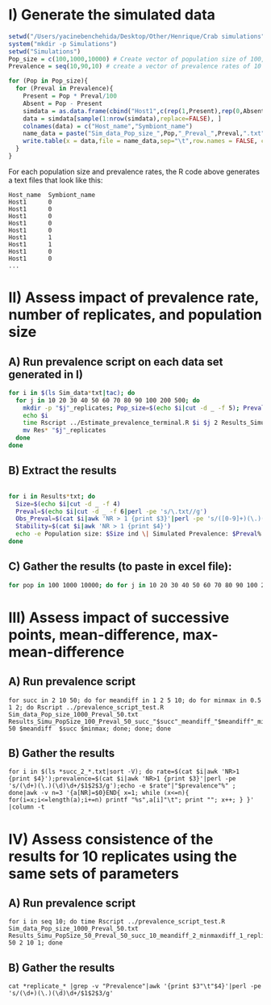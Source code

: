 # I) Generate the simulated data
```r
setwd("/Users/yacinebenchehida/Desktop/Other/Henrique/Crab simulations")
system("mkdir -p Simulations")
setwd("Simulations")
Pop_size = c(100,1000,10000) # Create vector of population size of 100, 1000 and 10000 individuals
Prevalence = seq(10,90,10) # create a vector of prevalence rates of 10 to 90 %

for (Pop in Pop_size){
  for (Preval in Prevalence){
    Present = Pop * Preval/100
    Absent = Pop - Present
    simdata = as.data.frame(cbind("Host1",c(rep(1,Present),rep(0,Absent))))
    data = simdata[sample(1:nrow(simdata),replace=FALSE), ]
    colnames(data) = c("Host_name","Symbiont_name")
    name_data = paste("Sim_data_Pop_size_",Pop,"_Preval_",Preval,".txt",sep="")
    write.table(x = data,file = name_data,sep="\t",row.names = FALSE, col.names = TRUE,quote = FALSE)
  }
}
```

For each population size and prevalence rates, the R code above generates a text files that look like this: 
```
Host_name  Symbiont_name
Host1      0
Host1      0
Host1      0
Host1      0
Host1      0
Host1      1
Host1      1
Host1      0
Host1      0
...

```

#  II) Assess impact of prevalence rate, number of replicates, and population size
## A) Run prevalence script on each data set generated in I)
```bash
for i in $(ls Sim_data*txt|tac); do
  for j in 10 20 30 40 50 60 70 80 90 100 200 500; do
    mkdir -p "$j"_replicates; Pop_size=$(echo $i|cut -d _ -f 5); Preval=$(echo $i|cut -d _ -f 7|perl -pe 's/\.txt//g')
    echo $i
    time Rscript ../Estimate_prevalence_terminal.R $i $j 2 Results_Simu_PopSize_"$Pop_size"_Preval_"$Preval" 10
    mv Res* "$j"_replicates
  done
done
```

## B) Extract the results 
```bash

for i in Results*txt; do
  Size=$(echo $i|cut -d _ -f 4)
  Preval=$(echo $i|cut -d _ -f 6|perl -pe 's/\.txt//g')
  Obs_Preval=$(cat $i|awk 'NR > 1 {print $3}'|perl -pe 's/([0-9]+)(\.)(\d\d).+/$1$2$3/g')
  Stability=$(cat $i|awk 'NR > 1 {print $4}')
  echo -e Population size: $Size ind \| Simulated Prevalence: $Preval% \| Inferred Prevalence: $Obs_Preval% \| Stable from: $Stability Samples
done
```

## C) Gather the results (to paste in excel file):
```bash
for pop in 100 1000 10000; do for j in 10 20 30 40 50 60 70 80 90 100 200 500; do cd "$j"_replicates; for i in *_"$pop"_*.txt; do Samp=$(echo $i|cut -d _ -f 4|perl -pe 's/\.txt//g'); Prev=$(echo $i|cut -d _ -f 6|perl -pe 's/\.txt//g'); rate=$(cat $i|awk 'NR>1 {print $4}');prevalence=$(cat $i|awk 'NR>1 {print $3}'|perl -pe 's/(\d+)(\.)(\d)\d+/$1$2$3/g');  echo -e $Samp"\t"$Prev"\t"$rate"|"$prevalence"%";  done|awk '{print $3}'|perl -pe 's/\n/\t/g';cd ..;  echo -e "\n"; done|perl -pe 's/^\n$//g'; done

```

#  III) Assess impact of successive points, mean-difference, max-mean-difference
## A) Run prevalence script 
```{bash}
for succ in 2 10 50; do for meandiff in 1 2 5 10; do for minmax in 0.5 1 2; do Rscript ../prevalence_script_test.R Sim_data_Pop_size_1000_Preval_50.txt Results_Simu_PopSize_100_Preval_50_succ_"$succ"_meandiff_"$meandiff"_minmaxdiff_"$minmax" 50 $meandiff  $succ $minmax; done; done; done

```

## B) Gather the results
```{bash}
for i in $(ls *succ_2_*.txt|sort -V); do rate=$(cat $i|awk 'NR>1 {print $4}');prevalence=$(cat $i|awk 'NR>1 {print $3}'|perl -pe 's/(\d+)(\.)(\d)\d+/$1$2$3/g');echo -e $rate"|"$prevalence"%" ; done|awk -v n=3 '{a[NR]=$0}END{ x=1; while (x<=n){ for(i=x;i<=length(a);i+=n) printf "%s",a[i]"\t"; print ""; x++; } }' |column -t

```

#  IV) Assess consistence of the results for 10 replicates using the same sets of parameters
## A) Run prevalence script
```{bash}
for i in seq 10; do time Rscript ../prevalence_script_test.R Sim_data_Pop_size_1000_Preval_50.txt Results_Simu_PopSize_50_Preval_50_succ_10_meandiff_2_minmaxdiff_1_replicate_"$i" 50 2 10 1; done

```

## B) Gather the results
```{bash}
cat *replicate_* |grep -v "Prevalence"|awk '{print $3"\t"$4}'|perl -pe 's/(\d+)(\.)(\d)\d+/$1$2$3/g'
```
